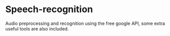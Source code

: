 # Speech-recognition
Audio preprocessing and recognition using the free google API, some extra useful tools are also included.
